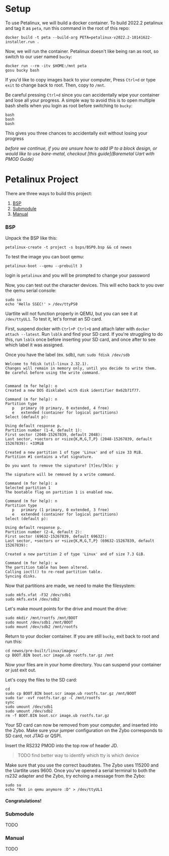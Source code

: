 # Setup

To use Petalinux, we will build a docker container. To build 2022.2 petalinux and tag it as `peta`, run this command in the root of this repo:
```
docker build -t peta --build-arg PETA=petalinux-v2022.2-10141622-installer.run .
```
Now, we will run the container. Petalinux doesn't like being ran as root, so switch to our user named `bucky`:
```
docker run --rm -itv $HOME:/mnt peta
gosu bucky bash
```
If you'd like to copy images back to your computer, Press `Ctrl+d` or type `exit` to change back to root. Then, copy to `/mnt`.

Be careful pressing `Ctrl+d` since you can accidentally wipe your container and lose all your progress. A simple way to avoid this is to open multiple bash shells when you login as root before switching to `bucky`:
```
bash
bash
bash
```
This gives you three chances to accidentally exit without losing your progress

*before we continue, if you are unsure how to add IP to a block design, or would like to use bare-metal, checkout [this guide](Baremetal Uart with PMOD Guide)*

# Petalinux Project
There are three ways to build this project:
1) [BSP](#BSP)
2) [Submodule](#Submodule)
3) [Manual](#Manual)

### BSP
Unpack the BSP like this:
```
petalinux-create -t project -s bsps/BSP0.bsp && cd newos
```
To test the image you can boot qemu:
```
petalinux-boot --qemu --prebuilt 3
```
login is `petalinux` and you will be prompted to change your password

Now, you can test out the character devices. This will echo back to you over the qemu serial console:
```
sudo su
echo 'Hello SSEC!' > /dev/ttyPS0
```
Uartlite will not function properly in QEMU, but you can see it at `/dev/ttyUL1`. To test it, let's format an SD card.

First, suspend docker with `Ctrl+P Ctrl+Q` and attach later with `docker attach --latest`. Run `lsblk` and find your SD card. If you're struggling to do this, run `lsblk` once before inserting your SD card, and once after to see which label it was assigned.

Once you have the label (ex. sdb), run: `sudo fdisk /dev/sdb`
```
Welcome to fdisk (util-linux 2.32.1).
Changes will remain in memory only, until you decide to write them.
Be careful before using the write command.


Command (m for help): o
Created a new DOS disklabel with disk identifier 0x62b71f77.

Command (m for help): n
Partition type
   p   primary (0 primary, 0 extended, 4 free)
   e   extended (container for logical partitions)
Select (default p):

Using default response p.
Partition number (1-4, default 1):
First sector (2048-15267839, default 2048):
Last sector, +sectors or +size{K,M,G,T,P} (2048-15267839, default 15267839): +33MiB

Created a new partition 1 of type 'Linux' and of size 33 MiB.
Partition #1 contains a vfat signature.

Do you want to remove the signature? [Y]es/[N]o: y

The signature will be removed by a write command.

Command (m for help): a
Selected partition 1
The bootable flag on partition 1 is enabled now.

Command (m for help): n
Partition type
   p   primary (1 primary, 0 extended, 3 free)
   e   extended (container for logical partitions)
Select (default p):

Using default response p.
Partition number (2-4, default 2):
First sector (69632-15267839, default 69632):
Last sector, +sectors or +size{K,M,G,T,P} (69632-15267839, default 15267839):

Created a new partition 2 of type 'Linux' and of size 7.3 GiB.

Command (m for help): w
The partition table has been altered.
Calling ioctl() to re-read partition table.
Syncing disks.
```
Now that partitions are made, we need to make the filesystem:
```
sudo mkfs.vfat -F32 /dev/sdb1
sudo mkfs.ext4 /dev/sdb2
```
Let's make mount points for the drive and mount the drive:
```
sudo mkdir /mnt/rootfs /mnt/BOOT
sudo mount /dev/sdb1 /mnt/BOOT
sudo mount /dev/sdb2 /mnt/rootfs
```
Return to your docker container. If you are still `bucky`, exit back to root and run this:
```
cd newos/pre-built/linux/images/
cp BOOT.BIN boot.scr image.ub rootfs.tar.gz /mnt
```
Now your files are in your home directory. You can suspend your container or just exit out.

Let's copy the files to the SD card:
```
cd
sudo cp BOOT.BIN boot.scr image.ub rootfs.tar.gz /mnt/BOOT
sudo tar -xvf rootfs.tar.gz -C /mnt/rootfs
sync
sudo umount /dev/sdb1
sudo umount /dev/sdb2
rm -f BOOT.BIN boot.scr image.ub rootfs.tar.gz
```
Your SD card can now be removed from your computer, and inserted into the Zybo. Make sure your jumper configuration on the Zybo corresponds to SD card, not JTAG or QSPI.

Insert the RS232 PMOD into the top row of header JD.

> TODO find better way to identify which tty is which device

Make sure that you use the correct baudrates. The Zybo uses 115200 and the Uartlite uses 9600. Once you've opened a serial terminal to both the rs232 adapter and the Zybo, try echoing a message from the Zybo:
```
sudo su
echo "Not in qemu anymore :D" > /dev/ttyUL1
```
#### Congratulations!

### Submodule
TODO
### Manual
TODO